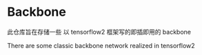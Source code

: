 # Backbone
此仓库旨在存储一些 以 tensorflow2 框架写的即插即用的 backbone 

There are some classic backbone network realized in tensorflow2
